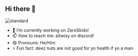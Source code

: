 ## Hi there 👋

![standard](https://github.com/user-attachments/assets/c3bbdd4a-e565-4c97-8dac-388784ab234c)

- 🔭 I’m currently working on ZeroSkids!
- 📫 How to reach me: altwixy on  discord!
- 😄 Pronouns: He/Him
- ⚡ Fun fact: deez nuts are not good for yo health if yo a man

